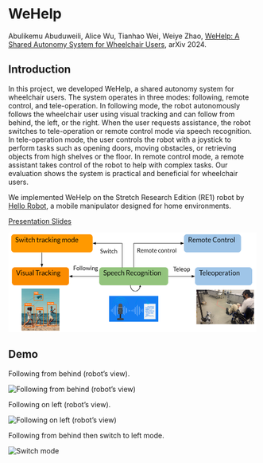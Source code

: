 # WeHelp

Abulikemu Abuduweili, Alice Wu, Tianhao Wei, Weiye Zhao, [WeHelp: A Shared Autonomy System for Wheelchair Users](https://arxiv.org/abs/2409.12159), arXiv 2024.  

## Introduction
In this project, we developed WeHelp, a shared autonomy system for wheelchair users. The system operates in three modes: following, remote control, and tele-operation. In following mode, the robot autonomously follows the wheelchair user using visual tracking and can follow from behind, the left, or the right. When the user requests assistance, the robot switches to tele-operation or remote control mode via speech recognition.
In tele-operation mode, the user controls the robot with a joystick to perform tasks such as opening doors, moving obstacles, or retrieving objects from high shelves or the floor. In remote control mode, a remote assistant takes control of the robot to help with complex tasks. Our evaluation shows the system is practical and beneficial for wheelchair users.

We implemented WeHelp on the Stretch Research Edition (RE1) robot by [Hello Robot](https://hello-robot.com/product), a mobile manipulator designed for home environments.

[Presentation Slides](https://zackory.com/rc2022/media/WeHelp.pdf)

<img src="demo/overview.png" width="500" height="200" alt="Illustration of the method pipeline."/>  

## Demo

Following from behind (robot’s view).  
  
<img src="demo/track_2.gif" width="200" height="150" alt="Following from behind (robot’s view)"/>  
  
Following on left (robot’s view). 
  
<img src="demo/track_3.gif" width="200" height="150" alt="Following on left (robot’s view)"/>  
  
Following from behind then switch to left mode. 
  
<img src="demo/track_1.gif" width="150" height="300" alt="Switch mode"/>  
  
